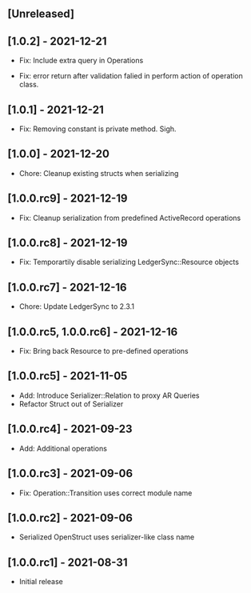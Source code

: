 ## [Unreleased]
## [1.0.2] - 2021-12-21

- Fix: Include extra query in Operations

- Fix: error return after validation falied in perform action of operation class.

## [1.0.1] - 2021-12-21

- Fix: Removing constant is private method. Sigh.

## [1.0.0] - 2021-12-20

- Chore: Cleanup existing structs when serializing

## [1.0.0.rc9] - 2021-12-19

- Fix: Cleanup serialization from predefined ActiveRecord operations

## [1.0.0.rc8] - 2021-12-19

- Fix: Temporartily disable serializing LedgerSync::Resource objects

## [1.0.0.rc7] - 2021-12-16

- Chore: Update LedgerSync to 2.3.1

## [1.0.0.rc5, 1.0.0.rc6] - 2021-12-16

- Fix: Bring back Resource to pre-defined operations

## [1.0.0.rc5] - 2021-11-05

- Add: Introduce Serializer::Relation to proxy AR Queries
- Refactor Struct out of Serializer

## [1.0.0.rc4] - 2021-09-23

- Add: Additional operations

## [1.0.0.rc3] - 2021-09-06

- Fix: Operation::Transition uses correct module name

## [1.0.0.rc2] - 2021-09-06

- Serialized OpenStruct uses serializer-like class name

## [1.0.0.rc1] - 2021-08-31

- Initial release
